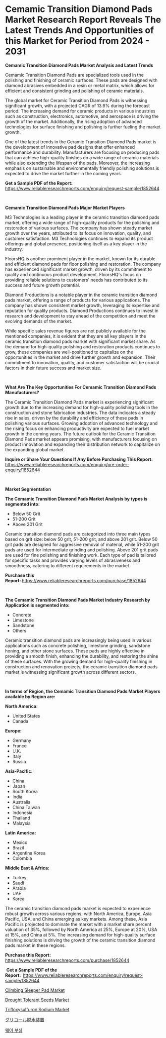 <p><h1>Cemamic Transition Diamond Pads Market Research Report Reveals The Latest Trends And Opportunities of this Market for Period from 2024 - 2031</h1></p><p><strong>Cemamic Transition Diamond Pads Market Analysis and Latest Trends</strong></p>
<p><p>Cemamic Transition Diamond Pads are specialized tools used in the polishing and finishing of ceramic surfaces. These pads are designed with diamond abrasives embedded in a resin or metal matrix, which allows for efficient and consistent grinding and polishing of ceramic materials.</p><p>The global market for Ceramic Transition Diamond Pads is witnessing significant growth, with a projected CAGR of 13.9% during the forecast period. The increasing demand for ceramic products in various industries such as construction, electronics, automotive, and aerospace is driving the growth of the market. Additionally, the rising adoption of advanced technologies for surface finishing and polishing is further fueling the market growth.</p><p>One of the latest trends in the Ceramic Transition Diamond Pads market is the development of innovative pad designs that offer enhanced performance and durability. Manufacturers are focusing on producing pads that can achieve high-quality finishes on a wide range of ceramic materials while also extending the lifespan of the pads. Moreover, the increasing emphasis on sustainable and environmentally friendly polishing solutions is expected to drive the market further in the coming years.</p></p>
<p><strong>Get a Sample PDF of the Report:&nbsp;</strong> <a href="https://www.reliableresearchreports.com/enquiry/request-sample/1852644">https://www.reliableresearchreports.com/enquiry/request-sample/1852644</a></p>
<p>&nbsp;</p>
<p><strong>Cemamic Transition Diamond Pads Major Market Players</strong></p>
<p><p>M3 Technologies is a leading player in the ceramic transition diamond pads market, offering a wide range of high-quality products for the polishing and restoration of various surfaces. The company has shown steady market growth over the years, attributed to its focus on innovation, quality, and customer satisfaction. M3 Technologies continues to expand its product offerings and global presence, positioning itself as a key player in the industry.</p><p>FloorsHQ is another prominent player in the market, known for its durable and efficient diamond pads for floor polishing and restoration. The company has experienced significant market growth, driven by its commitment to quality and continuous product development. FloorsHQ's focus on providing reliable solutions to customers' needs has contributed to its success and future growth potential.</p><p>Diamond Productions is a notable player in the ceramic transition diamond pads market, offering a range of products for various applications. The company has shown consistent market growth, leveraging its expertise and reputation for quality products. Diamond Productions continues to invest in research and development to stay ahead of the competition and meet the evolving demands of the market.</p><p>While specific sales revenue figures are not publicly available for the mentioned companies, it is evident that they are all key players in the ceramic transition diamond pads market with significant market share. As the demand for high-quality polishing and restoration products continues to grow, these companies are well-positioned to capitalize on the opportunities in the market and drive further growth and expansion. Their commitment to innovation, quality, and customer satisfaction will be crucial factors in their future success and market size.</p></p>
<p>&nbsp;</p>
<p><strong>What Are The Key Opportunities For Cemamic Transition Diamond Pads Manufacturers?</strong></p>
<p><p>The Ceramic Transition Diamond Pads market is experiencing significant growth due to the increasing demand for high-quality polishing tools in the construction and stone fabrication industries. The data indicates a steady rise in sales, driven by the durability and efficiency of these pads in polishing various surfaces. Growing adoption of advanced technology and the rising focus on enhancing productivity are expected to fuel market growth in the coming years. The future outlook for the Ceramic Transition Diamond Pads market appears promising, with manufacturers focusing on product innovation and expanding their distribution network to capitalize on the expanding global market.</p></p>
<p><strong>Inquire or Share Your Questions If Any Before Purchasing This Report:</strong> <a href="https://www.reliableresearchreports.com/enquiry/pre-order-enquiry/1852644">https://www.reliableresearchreports.com/enquiry/pre-order-enquiry/1852644</a></p>
<p>&nbsp;</p>
<p><strong>Market Segmentation</strong></p>
<p><strong>The Cemamic Transition Diamond Pads Market Analysis by types is segmented into:</strong></p>
<p><ul><li>Below 50 Grit</li><li>51-200 Grit</li><li>Above 201 Grit</li></ul></p>
<p><p>Ceramic transition diamond pads are categorized into three main types based on grit size: below 50 grit, 51-200 grit, and above 201 grit. Below 50 grit pads are designed for aggressive removal of material, while 51-200 grit pads are used for intermediate grinding and polishing. Above 201 grit pads are used for fine polishing and finishing work. Each type of pad is tailored for specific tasks and provides varying levels of abrasiveness and smoothness, catering to different requirements in the market.</p></p>
<p><strong>Purchase this Report:&nbsp;</strong><a href="https://www.reliableresearchreports.com/purchase/1852644">https://www.reliableresearchreports.com/purchase/1852644</a></p>
<p>&nbsp;</p>
<p><strong>The Cemamic Transition Diamond Pads Market Industry Research by Application is segmented into:</strong></p>
<p><ul><li>Concrete</li><li>Limestone</li><li>Sandstone</li><li>Others</li></ul></p>
<p><p>Ceramic transition diamond pads are increasingly being used in various applications such as concrete polishing, limestone grinding, sandstone honing, and other stone surfaces. These pads are highly effective in providing a smooth finish, enhancing the durability, and restoring the shine of these surfaces. With the growing demand for high-quality finishing in construction and renovation projects, the ceramic transition diamond pads market is witnessing significant growth across different sectors.</p></p>
<p>&nbsp;</p>
<p><strong>In terms of Region, the Cemamic Transition Diamond Pads Market Players available by Region are:</strong></p>
<p>
    <p> <strong> North America: </strong>
        <ul>
            <li>United States</li>
            <li>Canada</li>
        </ul>
        </p> 
    <p> <strong> Europe: </strong>
        <ul>
            <li>Germany</li>
            <li>France</li>
            <li>U.K.</li>
            <li>Italy</li>
            <li>Russia</li>
        </ul>
        </p> 
    <p> <strong> Asia-Pacific: </strong>
        <ul>
            <li>China</li>
            <li>Japan</li>
            <li>South Korea</li>
            <li>India</li>
            <li>Australia</li>
            <li>China Taiwan</li>
            <li>Indonesia</li>
            <li>Thailand</li>
            <li>Malaysia</li>
        </ul>
        </p> 
    <p> <strong> Latin America: </strong>
        <ul>
            <li>Mexico</li>
            <li>Brazil</li>
            <li>Argentina Korea</li>
            <li>Colombia</li>
        </ul>
        </p> 
    <p> <strong> Middle East & Africa: </strong>
        <ul>
            <li>Turkey</li>
            <li>Saudi</li>
            <li>Arabia</li>
            <li>UAE</li>
            <li>Korea</li>
        </ul>
    </p>
    </p>
<p><p>The ceramic transition diamond pads market is expected to experience robust growth across various regions, with North America, Europe, Asia Pacific, USA, and China emerging as key markets. Among these, Asia Pacific is projected to dominate the market with a market share percent valuation of 35%, followed by North America at 25%, Europe at 20%, USA at 15%, and China at 5%. The increasing demand for high-quality surface finishing solutions is driving the growth of the ceramic transition diamond pads market in these regions.</p></p>
<p><strong>Purchase this Report: </strong><a href="https://www.reliableresearchreports.com/purchase/1852644">https://www.reliableresearchreports.com/purchase/1852644</a></p>
<p>&nbsp;<strong>Get a Sample PDF of the Report:&nbsp;&nbsp;</strong><a href="https://www.reliableresearchreports.com/enquiry/request-sample/1852644">https://www.reliableresearchreports.com/enquiry/request-sample/1852644</a></p>
<p><strong></strong></p>
<p><p><a href="https://github.com/Angelnienowdseej3e45z3p8c/Market-Research-Report-List-1/blob/main/climbing-sleeper-pad-market.md">Climbing Sleeper Pad Market</a></p><p><a href="https://issuu.com/reportprime-2/docs/drought-tolerant-seeds-market-size-2030.pptx">Drought Tolerant Seeds Market</a></p><p><a href="https://issuu.com/reportprime-2/docs/trifloxysulfuron-sodium-market-size-2030.pptx">Trifloxysulfuron Sodium Market</a></p><p><a href="https://github.com/EstaSprer20231/Market-Research-Report-List-1/blob/main/60297417933.md">グリコール脱水装置</a></p><p><a href="https://medium.com/@kennayundt/%EB%B6%80%EC%8B%B1-%EC%8B%9C%EC%9E%A5-%EA%B7%9C%EB%AA%A8-%EB%B0%8F-%EC%8B%9C%EC%9E%A5-%EB%8F%99%ED%96%A5-%EC%82%B0%EC%97%85-%EA%B0%9C%EC%9A%94-%EC%A0%84%EC%B2%B4-2024%EB%85%84%EB%B6%80%ED%84%B0-2031%EB%85%84%EA%B9%8C%EC%A7%80-b2f222ab42ce">웨어 부싱</a></p></p>
